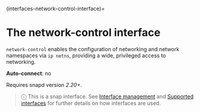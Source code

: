 (interfaces-network-control-interface)=
# The network-control interface

`network-control` enables the configuration of networking and network namespaces via `ip netns`, providing a wide, privileged access to networking.

**Auto-connect**: no

Requires snapd version _2.20+_.

> ⓘ  This is a snap interface. See [Interface management](/) and [Supported interfaces](/interfaces/index) for further details on how interfaces are used.

